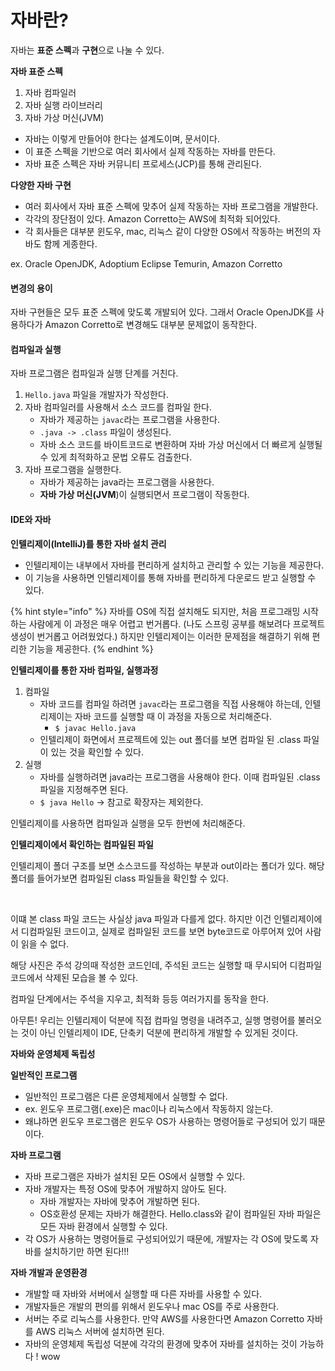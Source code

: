 # 자바란?

자바는 **표준 스펙**과 **구현**으로 나눌 수 있다.

**자바 표준 스펙**

1. 자바 컴파일러
2. 자바 실행 라이브러리
3. 자바 가상 머신(JVM)

* 자바는 이렇게 만들어야 한다는 설계도이며, 문서이다.
* 이 표준 스펙을 기반으로 여러 회사에서 실제 작동하는 자바를 만든다.
* 자바 표준 스펙은 자바 커뮤니티 프로세스(JCP)를 통해 관리된다.



**다양한 자바 구현**

* 여러 회사에서 자바 표준 스펙에 맞추어 실제 작동하는 자바 프로그램을 개발한다.
* 각각의 장단점이 있다. Amazon Corretto는 AWS에 최적화 되어있다.
* 각 회사들은 대부분 윈도우, mac, 리눅스 같이 다양한 OS에서 작동하는 버전의 자바도 함께 게종한다.

ex. Oracle OpenJDK, Adoptium Eclipse Temurin, Amazon Corretto



#### 변경의 용이

자바 구현들은 모두 표준 스펙에 맞도록 개발되어 있다. 그래서 Oracle OpenJDK를 사용하다가 Amazon Corretto로 변경해도 대부분 문제없이 동작한다.



#### 컴파일과 실행

자바 프로그램은 컴파일과 실행 단계를 거친다.

1. `Hello.java` 파일을 개발자가 작성한다.
2. 자바 컴파일러를 사용해서 소스 코드를 컴파일 한다.
   * 자바가 제공하는 `javac`라는 프로그램을 사용한다.
   * `.java -> .class` 파일이 생성된다.
   * 자바 소스 코드를 바이트코드로 변환하며 자바 가상 머신에서 더 빠르게 실행될 수 있게 최적화하고 문법 오류도 검출한다.
3. 자바 프로그램을 실행한다.
   * 자바가 제공하는 java라는 프로그램을 사용한다.
   * **자바 가상 머신(JVM**)이 실행되면서 프로그램이 작동한다.



#### IDE와 자바

**인텔리제이(IntelliJ)를 통한 자바 설치 관리**

* 인텔리제이는 내부에서 자바를 편리하게 설치하고 관리할 수 있는 기능을 제공한다.
* 이 기능을 사용하면 인텔리제이를 통해 자바를 편리하게 다운로드 받고 실행할 수 있다.

{% hint style="info" %}
자바를 OS에 직접 설치해도 되지만, 처음 프로그래밍 시작하는 사람에게 이 과정은 매우 어렵고 번거롭다. (나도 스프링 공부를 해보려다 프로젝트 생성이 번거롭고 어려웠었다.) 하지만 인텔리제이는 이러한 문제점을 해결하기 위해 편리한 기능을 제공한다.
{% endhint %}



**인텔리제이를 통한 자바 컴파일, 실행과정**

1. 컴파일
   * 자바 코드를 컴파일 하려면 `javac`라는 프로그램을 직접 사용해야 하는데, 인텔리제이는 자바 코드를 실행할 때 이 과정을 자동으로 처리해준다.
     * `$ javac Hello.java`
   * 인텔리제이 화면에서 프로젝트에 있는 out 폴더를 보면 컴파일 된 .class 파일이 있는 것을 확인할 수 있다.
2. 실행
   * 자바를 실행하려면 java라는 프로그램을 사용해야 한다. 이때 컴파일된 .class 파일을 지정해주면 된다.
   * `$ java Hello` -> 참고로 확장자는 제외한다.

인텔리제이를 사용하면 컴파일과 실행을 모두 한번에 처리해준다.



**인텔리제이에서 확인하는 컴파일된 파일**

인텔리제이 폴더 구조를 보면 소스코드를 작성하는 부분과 out이라는 폴더가 있다. 해당 폴더를 들어가보면 컴파일된 class 파일들을 확인할 수 있다.

<figure><img src="../../../.gitbook/assets/스크린샷 2023-12-11 오후 10.26.59.png" alt=""><figcaption></figcaption></figure>

이떄 본 class 파일 코드는 사실상 java 파일과 다를게 없다. 하지만 이건 인텔리제이에서 디컴파일된 코드이고, 실제로 컴파일된 코드를 보면 byte코드로 아루어져 있어 사람이 읽을 수 없다.

해당 사진은 주석 강의때 작성한 코드인데, 주석된 코드는 실행할 때 무시되어 디컴파일 코드에서 삭제된 모습을 볼 수 있다.

컴파일 단계에서는 주석을 지우고, 최적화 등등 여러가지를 동작을 한다.

아무튼! 우리는 인텔리제이 덕분에 직접 컴파일 명령을 내려주고, 실행 명령어를 불러오는 것이 아닌 인텔리제이 IDE, 단축키 덕분에 편리하게 개발할 수 있게된 것이다.



**자바와 운영체제 독립성**

**일반적인 프로그램**

* 일반적인 프로그램은 다른 운영체제에서 실행할 수 없다.
* ex. 윈도우 프로그램(.exe)은 mac이나 리눅스에서 작동하지 않는다.
* 왜냐하면 윈도우 프로그램은 윈도우 OS가 사용하는 명령어들로 구성되어 있기 때문이다.

**자바 프로그램**

* 자바 프로그램은 자바가 설치된 모든 OS에서 실행할 수 있다.
* 자바 개발자는 특정 OS에 맞추어 개발하지 않아도 된다.&#x20;
  * 자바 개발자는 자바에 맞추어 개발하면 된다.
  * OS호환성 문제는 자바가 해결한다. Hello.class와 같이 컴파일된 자바 파일은 모든 자바 환경에서 실행할 수 있다.
* 각 OS가 사용하는 명령어들로 구성되어있기 때문에, 개발자는 각 OS에 맞도록 자바를 설치하기만 하면 된다!!!



**자바 개발과 운영환경**

* 개발할 때 자바와 서버에서 실행할 때 다른 자바를 사용할 수 있다.
* 개발자들은 개발의 편의를 위해서 윈도우나 mac OS를 주로 사용한다.
* 서버는 주로 리눅스를 사용한다. 만약 AWS를 사용한다면 Amazon Corretto 자바를 AWS 리눅스 서버에 설치하면 된다.
* 자바의 운영체제 독립성 덕분에 각각의 환경에 맞추어 자바를 설치하는 것이 가능하다 ! wow
